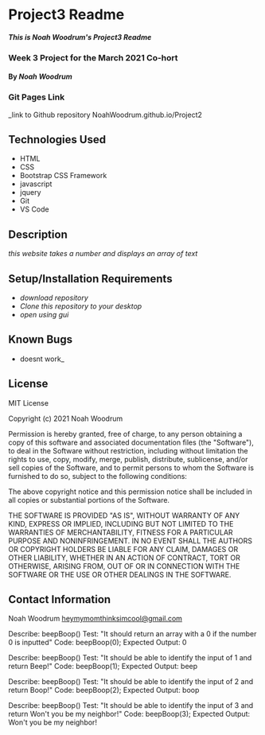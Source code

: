 # Project3 Readme

#### _This is Noah Woodrum's Project3 Readme_
### Week 3 Project for the March 2021 Co-hort 
#### By _**Noah Woodrum**_

### Git Pages Link
_link to Github repository
NoahWoodrum.github.io/Project2

## Technologies Used

* HTML
* CSS
* Bootstrap CSS Framework
* javascript
* jquery
* Git
* VS Code

## Description

_this website takes a number and displays an array of text_

## Setup/Installation Requirements

* _download repository_
* _Clone this repository to your desktop_
* _open using gui_

## Known Bugs

* doesnt work_

## License 

MIT License

Copyright (c) 2021 Noah Woodrum

Permission is hereby granted, free of charge, to any person obtaining a copy
of this software and associated documentation files (the "Software"), to deal
in the Software without restriction, including without limitation the rights
to use, copy, modify, merge, publish, distribute, sublicense, and/or sell
copies of the Software, and to permit persons to whom the Software is
furnished to do so, subject to the following conditions:

The above copyright notice and this permission notice shall be included in all
copies or substantial portions of the Software.

THE SOFTWARE IS PROVIDED "AS IS", WITHOUT WARRANTY OF ANY KIND, EXPRESS OR
IMPLIED, INCLUDING BUT NOT LIMITED TO THE WARRANTIES OF MERCHANTABILITY,
FITNESS FOR A PARTICULAR PURPOSE AND NONINFRINGEMENT. IN NO EVENT SHALL THE
AUTHORS OR COPYRIGHT HOLDERS BE LIABLE FOR ANY CLAIM, DAMAGES OR OTHER
LIABILITY, WHETHER IN AN ACTION OF CONTRACT, TORT OR OTHERWISE, ARISING FROM,
OUT OF OR IN CONNECTION WITH THE SOFTWARE OR THE USE OR OTHER DEALINGS IN THE
SOFTWARE. 

## Contact Information

Noah Woodrum heymymomthinksimcool@gmail.com




Describe: beepBoop()
Test: "It should return an array with a 0 if the number 0 is inputted"
Code: beepBoop(0);
Expected Output: 0

Describe: beepBoop()
Test: "It should be able to identify the input of 1 and return Beep!"
Code: beepBoop(1);
Expected Output: beep

Describe: beepBoop()
Test: "It should be able to identify the input of 2 and return Boop!"
Code: beepBoop(2);
Expected Output: boop

Describe: beepBoop()
Test: "It should be able to identify the input of 3 and return Won't you be my neighbor!"
Code: beepBoop(3);
Expected Output: Won't you be my neighbor!